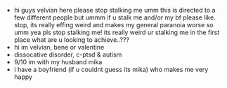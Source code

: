 - hi guys velvian here please stop stalking me umm this is directed to a few different people but ummm if u stalk me and/or my bf please like. stop, its really effing weird and makes my general paranoia worse so umm yea pls stop stalking me! its really weird ur stalking me in the first place what are u looking to achieve..???
- hi im velvian, bene or valentine
- dissocative disorder, c-ptsd & autism
- 9/10 im with my husband mika
- i have a boyfriend (if u couldnt guess its mika) who makes me very happy

<!---
BENEVOLENT-DAY/BENEVOLENT-DAY is a ✨ special ✨ repository because its `README.md` (this file) appears on your GitHub profile.
You can click the Preview link to take a look at your changes.
--->
